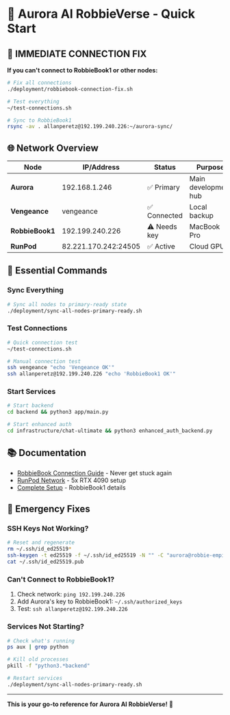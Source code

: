 # 🚀 Aurora AI RobbieVerse - Quick Start

## 🔑 IMMEDIATE CONNECTION FIX

**If you can't connect to RobbieBook1 or other nodes:**

```bash
# Fix all connections
./deployment/robbiebook-connection-fix.sh

# Test everything
~/test-connections.sh

# Sync to RobbieBook1
rsync -av . allanperetz@192.199.240.226:~/aurora-sync/
```

## 🌐 Network Overview

| Node | IP/Address | Status | Purpose |
|------|------------|--------|---------|
| **Aurora** | 192.168.1.246 | ✅ Primary | Main development hub |
| **Vengeance** | vengeance | ✅ Connected | Local backup |
| **RobbieBook1** | 192.199.240.226 | ⚠️ Needs key | MacBook Pro |
| **RunPod** | 82.221.170.242:24505 | ✅ Active | Cloud GPU |

## 🎯 Essential Commands

### Sync Everything
```bash
# Sync all nodes to primary-ready state
./deployment/sync-all-nodes-primary-ready.sh
```

### Test Connections
```bash
# Quick connection test
~/test-connections.sh

# Manual connection test
ssh vengeance "echo 'Vengeance OK'"
ssh allanperetz@192.199.240.226 "echo 'RobbieBook1 OK'"
```

### Start Services
```bash
# Start backend
cd backend && python3 app/main.py

# Start enhanced auth
cd infrastructure/chat-ultimate && python3 enhanced_auth_backend.py
```

## 📚 Documentation

- [RobbieBook Connection Guide](docs/ROBBIEBOOK_CONNECTION_GUIDE.md) - Never get stuck again
- [RunPod Network](docs/ACTUAL_RUNPOD_NETWORK.md) - 5x RTX 4090 setup
- [Complete Setup](docs/ROBBIEBOOK1_COMPLETE_SETUP.md) - RobbieBook1 details

## 🚨 Emergency Fixes

### SSH Keys Not Working?
```bash
# Reset and regenerate
rm ~/.ssh/id_ed25519*
ssh-keygen -t ed25519 -f ~/.ssh/id_ed25519 -N "" -C "aurora@robbie-empire"
cat ~/.ssh/id_ed25519.pub
```

### Can't Connect to RobbieBook1?
1. Check network: `ping 192.199.240.226`
2. Add Aurora's key to RobbieBook1: `~/.ssh/authorized_keys`
3. Test: `ssh allanperetz@192.199.240.226`

### Services Not Starting?
```bash
# Check what's running
ps aux | grep python

# Kill old processes
pkill -f "python3.*backend"

# Restart services
./deployment/sync-all-nodes-primary-ready.sh
```

---
**This is your go-to reference for Aurora AI RobbieVerse!** 🚀
